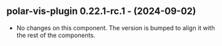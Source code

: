   ## polar-vis-plugin 0.22.1-rc.1 - (2024-09-02)
  
  * No changes on this component. The version is bumped to align it
    with the rest of the components.
